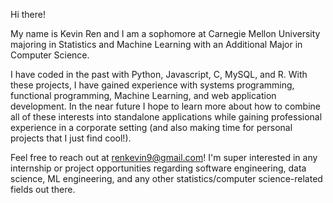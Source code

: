 Hi there!

My name is Kevin Ren and I am a sophomore at Carnegie Mellon University majoring in Statistics and Machine Learning with an Additional Major in Computer Science.

I have coded in the past with Python, Javascript, C, MySQL, and R. With these projects, I have gained experience with systems programming, functional programming, Machine Learning, and web application development. In the near future I hope to learn more about how to combine all of these interests into standalone applications while gaining professional experience in a corporate setting (and also making time for personal projects that I just find cool!). 

Feel free to reach out at renkevin9@gmail.com! I'm super interested in any internship or project opportunities regarding software engineering, data science, ML engineering, and any other statistics/computer science-related fields out there.
